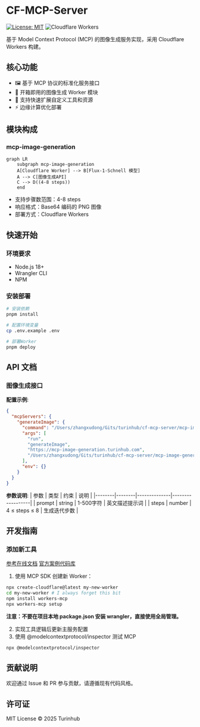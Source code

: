 # CF-MCP-Server

[![License: MIT](https://img.shields.io/badge/License-MIT-blue.svg)](https://opensource.org/licenses/MIT)
![Cloudflare Workers](https://img.shields.io/badge/Cloudflare-Workers-F38020?logo=cloudflare)

基于 Model Context Protocol (MCP) 的图像生成服务实现，采用 Cloudflare Workers 构建。

## 核心功能

- 🖼️ 基于 MCP 协议的标准化服务接口
- 🚀 开箱即用的图像生成 Worker 模块
- 🔧 支持快速扩展自定义工具和资源
- ⚡ 边缘计算优化部署

## 模块构成

### mcp-image-generation
```mermaid
graph LR
    subgraph mcp-image-generation
    A[Cloudflare Worker] --> B[Flux-1-Schnell 模型]
    A --> C[图像生成API]
    C --> D((4-8 steps))
    end
```

- 支持步骤数范围：4-8 steps
- 响应格式：Base64 编码的 PNG 图像
- 部署方式：Cloudflare Workers

## 快速开始

### 环境要求
- Node.js 18+
- Wrangler CLI
- NPM

### 安装部署
```bash
# 安装依赖
pnpm install

# 配置环境变量
cp .env.example .env

# 部署Worker
pnpm deploy
```

## API 文档

### 图像生成接口
**配置示例**:
```json
{
  "mcpServers": {
    "generateImage": {
      "command": "/Users/zhangxudong/Gits/turinhub/cf-mcp-server/mcp-image-generation/node_modules/.bin/workers-mcp",
      "args": [
        "run",
        "generateImage",
        "https://mcp-image-generation.turinhub.com",
        "/Users/zhangxudong/Gits/turinhub/cf-mcp-server/mcp-image-generation"
      ],
      "env": {}
    }
  }
}
```

**参数说明**:
| 参数   | 类型   | 约束          | 说明             |
|--------|--------|--------------|------------------|
| prompt | string | 1-500字符     | 英文描述提示词    |
| steps  | number | 4 ≤ steps ≤ 8 | 生成迭代步数     |

## 开发指南

### 添加新工具
[参考在线文档](https://developers.cloudflare.com/agents/examples/build-mcp-server/)
[官方案例代码库](https://github.com/cloudflare/workers-mcp/tree/main)

1. 使用 MCP SDK 创建新 Worker：
```bash
npx create-cloudflare@latest my-new-worker
cd my-new-worker # I always forget this bit
npm install workers-mcp
npx workers-mcp setup
```

**注意：不要在项目本地 package.json 安装 wrangler，直接使用全局管理。**

2. 实现工具逻辑后更新主服务配置
3. 使用 @modelcontextprotocol/inspector 测试 MCP
```bash
npx @modelcontextprotocol/inspector
```

## 贡献说明
欢迎通过 Issue 和 PR 参与贡献，请遵循现有代码风格。

## 许可证
MIT License © 2025 Turinhub
